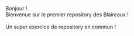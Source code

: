 Bonjour !<br/>
Bienvenue sur le premier repository des Blaireaux !<br/>
<br/>
Un super exercice de repository en commun !